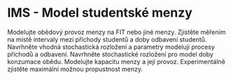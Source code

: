 # IMS - Model studentské menzy

Modelujte obědový provoz menzy na FIT nebo jiné menzy. Zjistěte měřením na místě intervaly mezi příchody studentů a doby odbavení studentů. Navrhněte vhodná stochastická rozložení a parametry modelují procesy příchodů a odbavení. Navrhněte stochastické rozložení pro model doby konzumace obědu. Modelujte kapacitu menzy a její provoz. Experimentálně zjistěte maximální možnou propustnost menzy.
